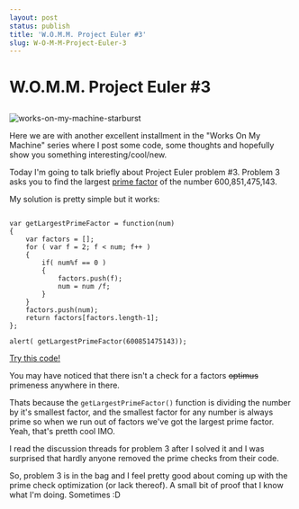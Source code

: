 ```yaml
---
layout: post
status: publish
title: 'W.O.M.M. Project Euler #3'
slug: W-O-M-M-Project-Euler-3
---
```

# W.O.M.M. Project Euler #3
## 

<img class="alignleft" title="works-on-my-machine-starburst" src="http://codeimpossible.com/wp-content/uploads/2009/06/works-on-my-machine-starburst.jpg" alt="works-on-my-machine-starburst" />

Here we are with another excellent installment in the "Works On My Machine" series where I post some code, some thoughts and hopefully show you something interesting/cool/new.

Today I'm going to talk briefly about Project Euler problem #3. Problem 3 asks you to find the largest <a href="http://en.wikipedia.org/wiki/Prime_factor">prime factor</a> of the number 600,851,475,143.

My solution is pretty simple but it works:
<pre class="prettyprint"><code>
var getLargestPrimeFactor = function(num)
{
    var factors = [];
    for ( var f = 2; f &lt; num; f++ )
    {
        if( num%f == 0 )
        {
            factors.push(f);
            num = num /f;
        }
    }
    factors.push(num);
    return factors[factors.length-1];
};

alert( getLargestPrimeFactor(600851475143));
</code></pre>
<a title="Try this code!" href="http://beta.jsvudo.com/76cc38" target="_blank">Try this code!</a>

You may have noticed that there isn't a check for a factors <del>optimus</del> primeness anywhere in there.

Thats because the <code>getLargestPrimeFactor()</code> function is dividing the number by it's smallest factor, and the smallest factor for any number is always prime so when we run out of factors we've got the largest prime factor. Yeah, that's pretth cool IMO.

I read the discussion threads for problem 3 after I solved it and I was surprised that hardly anyone removed the prime checks from their code.

So, problem 3 is in the bag and I feel pretty good about coming up with the prime check optimization (or lack thereof). A small bit of proof that I know what I'm doing. Sometimes :D